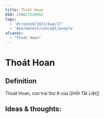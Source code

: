 ```yaml
---
title: Thoát Hoan
UID: 210817220652
tags:
  - '#created/2021/Aug/17'
  - '#permanent/concept/people'
aliases: 
  - "Thoát Hoan"
---
```

# Thoát Hoan

## Definition
Thoát Hoan, con trai thư 9 của [[Hốt Tất Liệt]]

## Ideas & thoughts:

